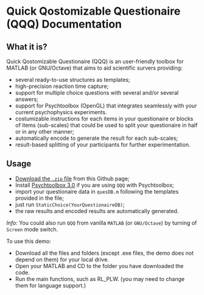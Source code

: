 # Quick Qostomizable Questionaire (QQQ) Documentation

## What it is?
Quick Qostomizable Questionaire (QQQ) is an user-friendly toolbox for MATLAB (or GNU/Octave) that aims to aid scientific survers providing:

- several ready-to-use structures as templates;
- high-precision reaction time capture;
- support for multiple choice questions with several and/or several answers;
- support for Psychtoolbox (OpenGL) that integrates seamlessly with your current psychophysics experiments.
- costumizable instructions for each items in your questionaire or blocks of items (sub-scales) that could be used to split your questionaire in half or in any other manner;
- automatically encode to generate the result for each sub-scales;
- result-based splitting of your participants for further experimentation.

## Usage
- [Download the `.zip` file](https://github.com/hyiltiz/QQQ/archive/master.zip) from this Github page;
- Install [Psychtoolbox 3.0](http://psychtoolbox.org/download/) if you are using `QQQ` with Psychtoolbox;
- import your questionaire data in `quesDB.m` following the templates provided in the file;
- just run `StaticChoice(YourQuestionaireDB)`;
- the raw results and encoded results are automatically generated.

_Info:_ You could also run `QQQ` from vanilla `MATLAB` (or `GNU/Octave`) by turning of `Screen` mode switch.

To use this demo:
- Download all the files and folders (except .exe files, the demo does not depend on them) for your local drive.
- Open your MATLAB and CD to the folder you have downloaded the code.
- Run the main functions, such as RL_PLW. (you may need to change them for language support.)
